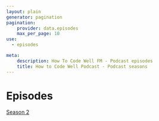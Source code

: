 ```yaml
---
layout: plain
generator: pagination
pagination:
    provider: data.episodes
    max_per_page: 10
use:
  - episodes

meta:
    description: How To Code Well FM - Podcast episodes
    title: How to Code Well Podcast - Podcast seasons
---
```

# Episodes

<a class="btn" href="/season/2">Season 2</a>
